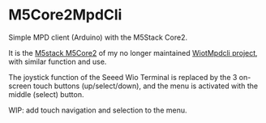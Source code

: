 # M5Core2MpdCli

Simple MPD client (Arduino) with the M5Stack Core2.

It is the [M5stack M5Core2](https://docs.m5stack.com/en/core/core2) of my no longer maintained [WiotMpdcli project](https://github.com/dheijl/WiotMpdcli), with similar function and use.

The joystick function of the Seeed Wio Terminal is replaced by the 3 on-screen touch buttons (up/select/down), and the menu is activated with the middle (select) button.

WIP: add touch navigation and selection to the menu.

